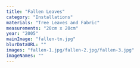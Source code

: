 ```yaml
---
title: "Fallen Leaves"
category: "Installations"
materials: "Tree Leaves and Fabric"
measurements: "20cm x 20cm"
year: "2005"
mainImage: "fallen-tn.jpg"
blurDataURL: ""
images: "fallen-1.jpg/fallen-2.jpg/fallen-3.jpg"
imageNames: ""
---
```

